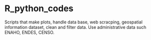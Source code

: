 # R_python_codes
Scripts that make plots, handle data base, web scracping, geospatial information dataset, clean and filter data. Use administrative data such ENAHO, ENDES, CENSO. 

